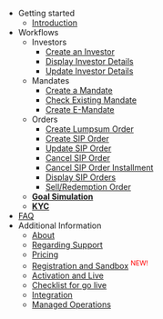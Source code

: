 - Getting started
  - [Introduction](/)
- Workflows
  - Investors
    - [Create an Investor](/pages/workflows/create-an-investor)
    - [Display Investor Details](/pages/workflows/display-investor-details)
    - [Update Investor Details](/pages/workflows/update-investor-details)
  - Mandates
    - [Create a Mandate](/pages/workflows/create-a-mandate)
    - [Check Existing Mandate](/pages/workflows/check-existing-mandate)
    - [Create E-Mandate](/pages/workflows/create-e-mandate)
  - Orders
    - [Create Lumpsum Order](/pages/workflows/create-lumpsum-order)
    - [Create SIP Order](/pages/workflows/create-sip-order)
    - [Update SIP Order](/pages/workflows/update-sip-order)
    - [Cancel SIP Order](/pages/workflows/cancel-sip-order)
    - [Cancel SIP Order Installment](/pages/workflows/cancel-sip-order-installment)
    - [Display SIP Orders](/pages/workflows/display-sip-orders)
    - [Sell/Redemption Order](/pages/workflows/sell-redemption-order)
  - [**Goal Simulation**](/pages/workflows/goal-simulation)
  - [**KYC**](/pages/workflows/kyc-steps)
- [FAQ](/pages/faq)
- Additional Information
  - [About](/pages/additional-info/about-us)
  - [Regarding Support](/pages/additional-info/regarding-support)
  - [Pricing](/pages/additional-info/pricing)
  - <a style="display:inline;border-right-style:none;" href="/pages/additional-info/registration-and-sandbox">Registration and Sandbox</a>
  <sup style="color:red;">NEW!</sup>
  - [Activation and Live](/pages/additional-info/activation-and-live)
  - [Checklist for go live](/pages/additional-info/checklist-for-go-live)
  - [Integration](/pages/additional-info/integration)
  - [Managed Operations](/pages/additional-info/managed-operations)
